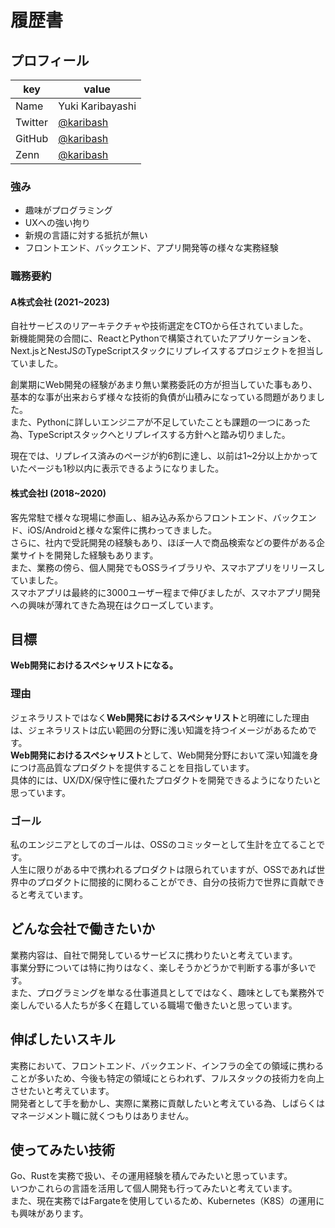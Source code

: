 # 履歴書

## プロフィール

| key     | value                                     |
|---------|-------------------------------------------|
| Name    | Yuki Karibayashi                          |
| Twitter | [@karibash](https://twitter.com/karibash) |
| GitHub  | [@karibash](https://github.com/karibash)  |
| Zenn    | [@karibash](https://zenn.dev/karibash)    |

### 強み

- 趣味がプログラミング
- UXへの強い拘り
- 新規の言語に対する抵抗が無い
- フロントエンド、バックエンド、アプリ開発等の様々な実務経験

### 職務要約

#### A株式会社 (2021~2023)

自社サービスのリアーキテクチャや技術選定をCTOから任されていました。  
新機能開発の合間に、ReactとPythonで構築されていたアプリケーションを、Next.jsとNestJSのTypeScriptスタックにリプレイスするプロジェクトを担当していました。

創業期にWeb開発の経験があまり無い業務委託の方が担当していた事もあり、基本的な事が出来おらず様々な技術的負債が山積みになっている問題がありました。  
また、Pythonに詳しいエンジニアが不足していたことも課題の一つにあった為、TypeScriptスタックへとリプレイスする方針へと踏み切りました。

現在では、リプレイス済みのページが約6割に達し、以前は1~2分以上かかっていたページも1秒以内に表示できるようになりました。

#### 株式会社I (2018~2020)

客先常駐で様々な現場に参画し、組み込み系からフロントエンド、バックエンド、iOS/Androidと様々な案件に携わってきました。  
さらに、社内で受託開発の経験もあり、ほぼ一人で商品検索などの要件がある企業サイトを開発した経験もあります。  
また、業務の傍ら、個人開発でもOSSライブラリや、スマホアプリをリリースしていました。  
スマホアプリは最終的に3000ユーザー程まで伸びましたが、スマホアプリ開発への興味が薄れてきた為現在はクローズしています。

## 目標

**Web開発におけるスペシャリストになる。**

### 理由

ジェネラリストではなく**Web開発におけるスペシャリスト**と明確にした理由は、ジェネラリストは広い範囲の分野に浅い知識を持つイメージがあるためです。  
**Web開発におけるスペシャリスト**として、Web開発分野において深い知識を身につけ高品質なプロダクトを提供することを目指しています。  
具体的には、UX/DX/保守性に優れたプロダクトを開発できるようになりたいと思っています。

### ゴール

私のエンジニアとしてのゴールは、OSSのコミッターとして生計を立てることです。  
人生に限りがある中で携われるプロダクトは限られていますが、OSSであれば世界中のプロダクトに間接的に関わることができ、自分の技術力で世界に貢献できると考えています。

## どんな会社で働きたいか

業務内容は、自社で開発しているサービスに携わりたいと考えています。  
事業分野については特に拘りはなく、楽しそうかどうかで判断する事が多いです。  
また、プログラミングを単なる仕事道具としてではなく、趣味としても業務外で楽しんでいる人たちが多く在籍している職場で働きたいと思っています。

## 伸ばしたいスキル

実務において、フロントエンド、バックエンド、インフラの全ての領域に携わることが多いため、今後も特定の領域にとらわれず、フルスタックの技術力を向上させたいと考えています。  
開発者として手を動かし、実際に業務に貢献したいと考えている為、しばらくはマネージメント職に就くつもりはありません。

## 使ってみたい技術

Go、Rustを実務で扱い、その運用経験を積んでみたいと思っています。  
いつかこれらの言語を活用して個人開発も行ってみたいと考えています。  
また、現在実務ではFargateを使用しているため、Kubernetes（K8S）の運用にも興味があります。
